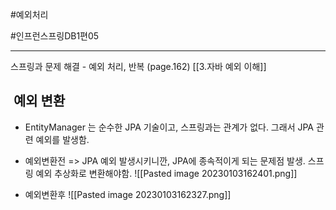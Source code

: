
#예외처리 

#인프런스프링DB1편05


----
스프링과 문제 해결 - 예외 처리, 반복 (page.162)
[[3.자바 예외 이해]]
##  예외 변환
- EntityManager 는 순수한 JPA 기술이고, 스프링과는 관계가 없다. 그래서 JPA 관련 예외를 발생함.
- 예외변환전
=> JPA 예외 발생시키니깐, JPA에 종속적이게 되는 문제점 발생. 스프링 예외 추상화로 변환해야함.
![[Pasted image 20230103162401.png]]

- 예외변환후
![[Pasted image 20230103162327.png]]
